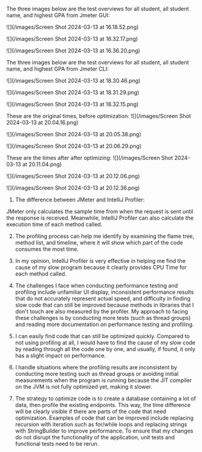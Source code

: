 The three images below are the test overviews for all student, all student name, and highest GPA from Jmeter GUI:

![](/images/Screen Shot 2024-03-13 at 16.18.52.png)

![](/images/Screen Shot 2024-03-13 at 16.32.17.png)

![](/images/Screen Shot 2024-03-13 at 16.36.20.png)

The three images below are the test overviews for all student, all student name, and highest GPA from Jmeter CLI:

![](/images/Screen Shot 2024-03-13 at 18.30.46.png)

![](/images/Screen Shot 2024-03-13 at 18.31.29.png)

![](/images/Screen Shot 2024-03-13 at 18.32.15.png)

These are the original times, before optimization:
![](/images/Screen Shot 2024-03-13 at 20.04.16.png)

![](/images/Screen Shot 2024-03-13 at 20.05.38.png)

![](/images/Screen Shot 2024-03-13 at 20.06.29.png)

These are the times after after optimizing:
![](/images/Screen Shot 2024-03-13 at 20.11.04.png)

![](/images/Screen Shot 2024-03-13 at 20.12.06.png)

![](/images/Screen Shot 2024-03-13 at 20.12.36.png)

1. The difference between JMeter and IntelliJ Profiler:

JMeter only calculates the sample time from when the request is sent until the response is received. Meanwhile, IntelliJ Profiler can also calculate the execution time of each method called.

2. The profiling process can help me identify by examining the flame tree, method list, and timeline, where it will show which part of the code consumes the most time.

3. In my opinion, IntelliJ Profiler is very effective in helping me find the cause of my slow program because it clearly provides CPU Time for each method called.

4. The challenges I face when conducting performance testing and profiling include unfamiliar UI display, inconsistent performance results that do not accurately represent actual speed, and difficulty in finding slow code that can still be improved because methods in libraries that I don't touch are also measured by the profiler. My approach to facing these challenges is by conducting more tests (such as thread groups) and reading more documentation on performance testing and profiling.

5. I can easily find code that can still be optimized quickly. Compared to not using profiling at all, I would have to find the cause of my slow code by reading through all the code one by one, and usually, if found, it only has a slight impact on performance.

6. I handle situations where the profiling results are inconsistent by conducting more testing such as thread groups or avoiding initial measurements when the program is running because the JIT compiler on the JVM is not fully optimized yet, making it slower.

7. The strategy to optimize code is to create a database containing a lot of data, then profile the existing endpoints. This way, the time difference will be clearly visible if there are parts of the code that need optimization. Examples of code that can be improved include replacing recursion with iteration such as for/while loops and replacing strings with StringBuilder to improve performance. To ensure that my changes do not disrupt the functionality of the application, unit tests and functional tests need to be rerun.
